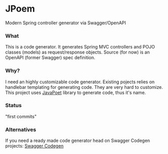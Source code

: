 # JPoem
Modern Spring controller generator via Swagger/OpenAPI

### What
This is a code generator. It generates Spring MVC controllers and POJO classes (models) as request/response objects. Source (for now) is an OpenAPI (former Swagger) spec definition.

### Why?
I need an highly customizable code generator. Existing pojects relies on handlebar templating for generating code. They are very hard to customize. This project uses [JavaPoet](https://github.com/square/javapoet) library to generate code, thus it's name.

### Status
"first commits"

### Alternatives
If you need a ready made code generator head on Swagger Codegen projects: [Swagger Codegen](https://github.com/swagger-api/swagger-codegen)
